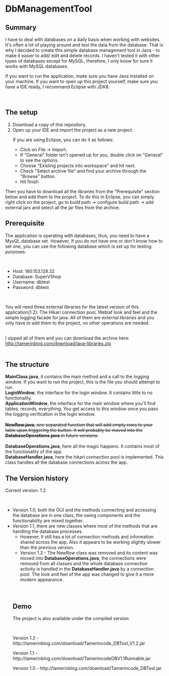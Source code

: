 # DbManagementTool
<h2>Summary</h2>
<p>I have to deal with databases on a daily basis when working with websites. It's often a lot of playing around and test the data from the database. That is why I decided to create this simple database management tool in Java - to make it easier to add/ edit and delete records. I haven't tested it with other types of databases except for MySQL, therefore, I only know for sure it works with MySQL databases.</p>
<p>If you want to run the application, make sure you have Java installed on your machine. If you want to open up this project yourself, make sure you have a IDE ready, I recommand Eclipse with JDK8.</p>
<br/>
<h2>The setup</h2>
<ol>
<li>Download a copy of this repository.</li>
<li>Open up your IDE and import the project as a new project.<br/>
<p>If you are using Eclipse, you can do it as follows:</p>
<ul>
<li>Click on File -> Import.</li>
<li>If "General" folder isn't opened up for you, double click on "General" to see the options.</li>
<li>Choose "Existing projects into workspace" and hit next.</li>
<li>Check "Select archive file" and find your archive through the "Browse" button.</li>
<li>Hit finish</li>
</ul>
</ol>
<p>
Then you have to download all the libraries from the "Prerequisite" section below and add them to the project. To do this in Eclipse, you can simply right click on the project, go to build path -> configure build path -> add external jars and select all the jar files from the archive.</p>

<h2>Prerequisite</h2>
<p>The application is operating with databases, thus, you need to have a MysQL database set. However, if you do not have one or don't know how to set one, you can use the following database which is set up for testing purposes:</p><br/>
<ul>
<li>Host: 160.153.128.32</li>
<li>Database: SuperVShop</li>
<li>Username: dbtest</li>
<li>Password: dbtest</li>
</ul><br/>
<p>You will need three external libraries for the latest version of this application(1.2): The Hikari connection pool, Weblaf look and feel and the simple logging facade for java. All of them are external libraries and you only have to add them to the project, no other operations are needed. <br/><br/>

I zipped all of them and you can download the archive here: http://tamerinblog.com/download/java-libraries.zip<br/><br/>
</p>

<h2>The structure</h2>
<p><b>MainClass.java</b>, it contains the main method and a call to the logging window. If you want to run the project, this is the file you should attempt to run.<br/>
<b>LoginWindow</b>, the interface for the login window. It contains little to no functionality.<br/>
<b>ApplicationWindow</b>, the interface for the main window where you'll find tables, records, everything. You get access to this window once you pass the logging verification in the login window.<br/><br/>
<strike><b>NewRow.java</b>, one separated function that will add empty rows to your table upon triggering the button. It will probably be moved into the <b>DatabaseOperations.java</b> in future versions.<br/></strike><br/>
<b>DatabaseOperations.java</b>, here all the magic happens. It contains most of the functionality of the app.<br/>
<b>DatabaseHandler.java</b>, here the hikari connection pool is implemented. This class handles all the database connections across the app.</p>
<h2>The Version history</h2>
</p> Current version: 1.2</p><br/>
<ul>
<li> Version 1.0, both the GUI and the methods connecting and accessing the database are in one class, the swing components and the functionability are mixed together.</li>
<li> Version 1.1, there are new classes where most of the methods that are handling the database processes.<ul><li>However, it still has a lot of connection methods and information shared across the app. Also it appears to be working slightly slower than the previous version.</li></li>
<li>Version 1.2 - The NewRow class was removed and its content was moved into <b>DatabaseOperations.java</b>, the connections were removed from all classes and the whole database connection activity is handled in the <b>DatabaseHandler.java</b> by a connection pool. The look and feel of the app was changed to give it a more modern appearance. </li></ul><br/><br/>
<h2>Demo</h2>
<p>The project is also available under the compiled version:</p><br/>
<p>Version 1.2 - http://tamerinblog.com/download/Tamerincode_DBTool_V1.2.jar</p>
<p>Version 1.1 -  http://tamerinblog.com/download/TamerincodeDBV1.1Runnable.jar</p>
<p>Version 1.0 -  http://tamerinblog.com/download/Tamerincode_DBTool.jar</p>
